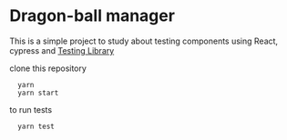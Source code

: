 # Dragon-ball manager

This is a simple project to study about testing components using React, cypress and [Testing Library](https://testing-library.com/)

clone this repository

```
  yarn
  yarn start
```

to run tests
```
  yarn test
```